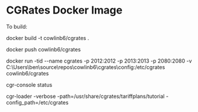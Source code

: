 # CGRates Docker Image

To build:

docker build -t cowlinb6/cgrates .

docker push cowlinb6/cgrates

docker run -tid --name cgrates -p 2012:2012 -p 2013:2013 -p 2080:2080 -v C:\Users\ben\source\repos\cowlinb6\cgrates\config:/etc/cgrates cowlinb6/cgrates

cgr-console status

cgr-loader -verbose -path=/usr/share/cgrates/tariffplans/tutorial -config_path=/etc/cgrates